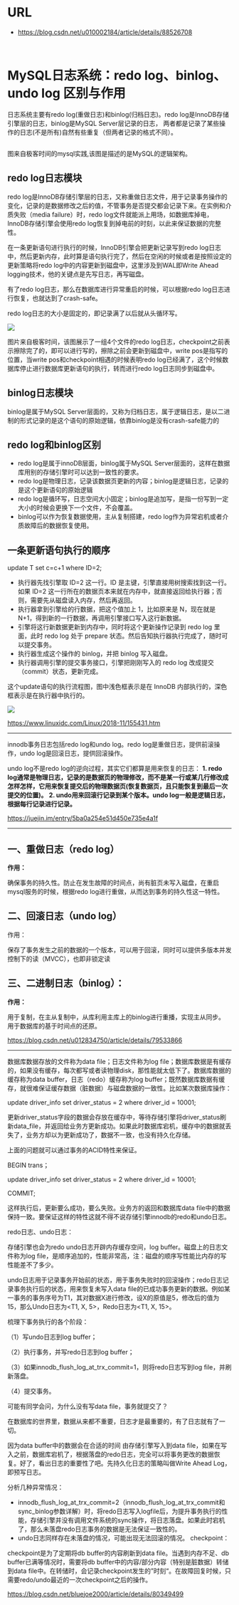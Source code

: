 # URL
  - https://blog.csdn.net/u010002184/article/details/88526708
  ````
  ````
  ![]()
  
#  MySQL日志系统：redo log、binlog、undo log 区别与作用


日志系统主要有redo log(重做日志)和binlog(归档日志)。redo log是InnoDB存储引擎层的日志，binlog是MySQL Server层记录的日志， 两者都是记录了某些操作的日志(不是所有)自然有些重复（但两者记录的格式不同）。

![]()

图来自极客时间的mysql实践,该图是描述的是MySQL的逻辑架构。

## redo log日志模块
redo log是InnoDB存储引擎层的日志，又称重做日志文件，用于记录事务操作的变化，记录的是数据修改之后的值，不管事务是否提交都会记录下来。在实例和介质失败（media failure）时，redo log文件就能派上用场，如数据库掉电，InnoDB存储引擎会使用redo log恢复到掉电前的时刻，以此来保证数据的完整性。

在一条更新语句进行执行的时候，InnoDB引擎会把更新记录写到redo log日志中，然后更新内存，此时算是语句执行完了，然后在空闲的时候或者是按照设定的更新策略将redo log中的内容更新到磁盘中，这里涉及到WAL即Write Ahead logging技术，他的关键点是先写日志，再写磁盘。

有了redo log日志，那么在数据库进行异常重启的时候，可以根据redo log日志进行恢复，也就达到了crash-safe。

redo log日志的大小是固定的，即记录满了以后就从头循环写。

![](181121105137361.jpg)

图片来自极客时间，该图展示了一组4个文件的redo log日志，checkpoint之前表示擦除完了的，即可以进行写的，擦除之前会更新到磁盘中，write pos是指写的位置，当write pos和checkpoint相遇的时候表明redo log已经满了，这个时候数据库停止进行数据库更新语句的执行，转而进行redo log日志同步到磁盘中。

## binlog日志模块
binlog是属于MySQL Server层面的，又称为归档日志，属于逻辑日志，是以二进制的形式记录的是这个语句的原始逻辑，依靠binlog是没有crash-safe能力的

## redo log和binlog区别
* redo log是属于innoDB层面，binlog属于MySQL Server层面的，这样在数据库用别的存储引擎时可以达到一致性的要求。
* redo log是物理日志，记录该数据页更新的内容；binlog是逻辑日志，记录的是这个更新语句的原始逻辑
* redo log是循环写，日志空间大小固定；binlog是追加写，是指一份写到一定大小的时候会更换下一个文件，不会覆盖。
* binlog可以作为恢复数据使用，主从复制搭建，redo log作为异常宕机或者介质故障后的数据恢复使用。

## 一条更新语句执行的顺序
update T set c=c+1 where ID=2;

* 执行器先找引擎取 ID=2 这一行。ID 是主键，引擎直接用树搜索找到这一行。如果 ID=2 这一行所在的数据页本来就在内存中，就直接返回给执行器；否则，需要先从磁盘读入内存，然后再返回。
* 执行器拿到引擎给的行数据，把这个值加上 1，比如原来是 N，现在就是 N+1，得到新的一行数据，再调用引擎接口写入这行新数据。
* 引擎将这行新数据更新到内存中，同时将这个更新操作记录到 redo log 里面，此时 redo log 处于 prepare 状态。然后告知执行器执行完成了，随时可以提交事务。
* 执行器生成这个操作的 binlog，并把 binlog 写入磁盘。
* 执行器调用引擎的提交事务接口，引擎把刚刚写入的 redo log 改成提交（commit）状态，更新完成。

这个update语句的执行流程图，图中浅色框表示是在 InnoDB 内部执行的，深色框表示是在执行器中执行的。

![](181121105137363.png)

https://www.linuxidc.com/Linux/2018-11/155431.htm

----------------------------------------------------

innodb事务日志包括redo log和undo log。redo log是重做日志，提供前滚操作，undo log是回滚日志，提供回滚操作。

undo log不是redo log的逆向过程，其实它们都算是用来恢复的日志：
**1. redo log通常是物理日志，记录的是数据页的物理修改，而不是某一行或某几行修改成怎样怎样，它用来恢复提交后的物理数据页(恢复数据页，且只能恢复到最后一次提交的位置)。**
**2. undo用来回滚行记录到某个版本。undo log一般是逻辑日志，根据每行记录进行记录。**

https://juejin.im/entry/5ba0a254e51d450e735e4a1f

----------------------------------------------------

## 一、重做日志（redo log）
**作用：**

确保事务的持久性。防止在发生故障的时间点，尚有脏页未写入磁盘，在重启mysql服务的时候，根据redo log进行重做，从而达到事务的持久性这一特性。

## 二、回滚日志（undo log）
作用：

保存了事务发生之前的数据的一个版本，可以用于回滚，同时可以提供多版本并发控制下的读（MVCC），也即非锁定读

## 三、二进制日志（binlog）：
**作用：**

用于复制，在主从复制中，从库利用主库上的binlog进行重播，实现主从同步。 
用于数据库的基于时间点的还原。

https://blog.csdn.net/u012834750/article/details/79533866

--------------------------------------------------------

数据库数据存放的文件称为data file；日志文件称为log file；数据库数据是有缓存的，如果没有缓存，每次都写或者读物理disk，那性能就太低下了。数据库数据的缓存称为data buffer，日志（redo）缓存称为log buffer；既然数据库数据有缓存，就很难保证缓存数据（脏数据）与磁盘数据的一致性。比如某次数据库操作：

update driver_info set driver_status = 2 where driver_id = 10001;

更新driver_status字段的数据会存放在缓存中，等待存储引擎将driver_status刷新data_file，并返回给业务方更新成功。如果此时数据库宕机，缓存中的数据就丢失了，业务方却以为更新成功了，数据不一致，也没有持久化存储。

上面的问题就可以通过事务的ACID特性来保证。

BEGIN trans；

update driver_info set driver_status = 2 where driver_id = 10001;

COMMIT;

这样执行后，更新要么成功，要么失败。业务方的返回和数据库data file中的数据保持一致。要保证这样的特性这就不得不说存储引擎innodb的redo和undo日志。

redo日志、undo日志：

存储引擎也会为redo undo日志开辟内存缓存空间，log buffer。磁盘上的日志文件称为log file，是顺序追加的，性能非常高，注：磁盘的顺序写性能比内存的写性能差不了多少。

undo日志用于记录事务开始前的状态，用于事务失败时的回滚操作；redo日志记录事务执行后的状态，用来恢复未写入data file的已成功事务更新的数据。例如某一事务的事务序号为T1，其对数据X进行修改，设X的原值是5，修改后的值为15，那么Undo日志为<T1, X, 5>，Redo日志为<T1, X, 15>。

梳理下事务执行的各个阶段：

（1）写undo日志到log buffer；

（2）执行事务，并写redo日志到log buffer；

（3）如果innodb_flush_log_at_trx_commit=1，则将redo日志写到log file，并刷新落盘。

（4）提交事务。

可能有同学会问，为什么没有写data file，事务就提交了？

在数据库的世界里，数据从来都不重要，日志才是最重要的，有了日志就有了一切。

因为data buffer中的数据会在合适的时间 由存储引擎写入到data file，如果在写入之前，数据库宕机了，根据落盘的redo日志，完全可以将事务更改的数据恢复。好了，看出日志的重要性了吧。先持久化日志的策略叫做Write Ahead Log，即预写日志。

分析几种异常情况：

* innodb_flush_log_at_trx_commit=2（innodb_flush_log_at_trx_commit和sync_binlog参数详解）时，将redo日志写入logfile后，为提升事务执行的性能，存储引擎并没有调用文件系统的sync操作，将日志落盘。如果此时宕机了，那么未落盘redo日志事务的数据是无法保证一致性的。
* undo日志同样存在未落盘的情况，可能出现无法回滚的情况。
checkpoint：

checkpoint是为了定期将db buffer的内容刷新到data file。当遇到内存不足、db buffer已满等情况时，需要将db buffer中的内容/部分内容（特别是脏数据）转储到data file中。在转储时，会记录checkpoint发生的”时刻“。在故障回复时候，只需要redo/undo最近的一次checkpoint之后的操作。

https://blog.csdn.net/bluejoe2000/article/details/80349499
